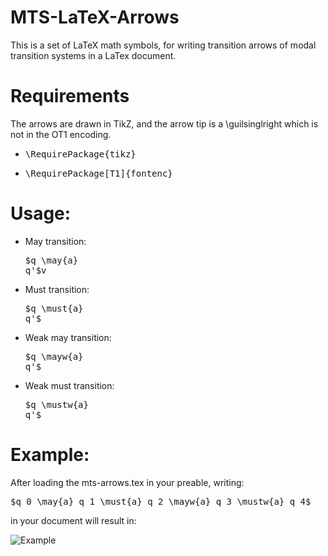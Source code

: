 MTS-LaTeX-Arrows
==============
This is a set of LaTeX math symbols, for writing transition arrows of modal transition systems in a LaTex document.

Requirements
============
The arrows are drawn in TikZ, and the arrow tip is a \guilsinglright which is not in the OT1 encoding.
  * <pre>\RequirePackage{tikz}</pre>
  * <pre>\RequirePackage[T1]{fontenc}</pre>


Usage:
======
  * May transition: <pre>$q \may{a} q'$v
  * Must transition: <pre>$q \must{a} q'$</pre>
  * Weak may transition: <pre>$q \mayw{a} q'$</pre>
  * Weak must transition: <pre>$q \mustw{a} q'$</pre>

Example:
========
After loading the mts-arrows.tex in your preable, writing:

 <pre>$q_0 \may{a} q_1 \must{a} q_2 \mayw{a} q_3 \mustw{a} q_4$</pre>

in your document will result in:

![Example](https://raw.github.com/mikaelhm/MTS-LaTeX-Arrows/master/example.png)

